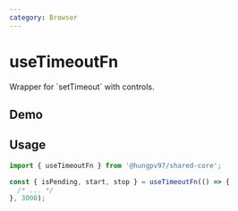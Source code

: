```yaml
---
category: Browser
---
```


<script setup>
import Demo from './demo.vue'
</script>

# useTimeoutFn

<FunctionInfo fn="useTimeoutFn" :frontmatter="$frontmatter" package="Share" />
Wrapper for `setTimeout` with controls.

## Demo

<DemoContainer>
  <Demo />
</DemoContainer>

## Usage

```js
import { useTimeoutFn } from '@hungpv97/shared-core';

const { isPending, start, stop } = useTimeoutFn(() => {
  /* ... */
}, 3000);
```
